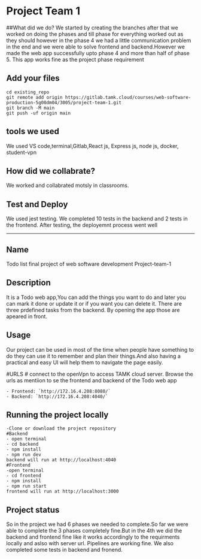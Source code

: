 # Project Team 1 
##What did we do?
We started by creating the branches after that we worked on doing the phases and till phase for everything worked out as they should however in the phase 4 we had a little communication problem in the end and we were able to solve frontend and backend.However we made the web app successfully upto phase 4 and more than half of phase 5. This app works fine as the project phase requirement

## Add your files



```
cd existing_repo
git remote add origin https://gitlab.tamk.cloud/courses/web-software-production-5g00dm04/3005/project-team-1.git
git branch -M main
git push -uf origin main
```

## tools we used
We used VS code,terminal,Gitlab,React js, Express js, node js, docker, student-vpn


## How did we collabrate?
We worked and collabrated motsly in classrooms.



## Test and Deploy
We used jest testing. We completed 10 tests in the backend and 2 tests in the frontend.
After testing, the deployemnt process went well


***



## Name
Todo list final project of web software development Project-team-1

## Description
It is a Todo web app,You can add the things you want to do and later you can mark it done or update it or if you want you can delete it.
There are three prdefined tasks from the backend. By opening the app those are apeared in front. 



## Usage
Our project can be used in most of the time when people have something to do they can use it to remember and plan their things.And also having a practical and easy UI will help them to navigate the page easily.


#URLS
    # connect to the openVpn to access TAMK cloud server. Browse the urls as mentiion to se the frontend and backend of the Todo web app

    - Frontend: `http://172.16.4.208:8080/`
    - Backend: `http://172.16.4.208:4040/`

## Running the project locally

    -Clone or download the project repository
    #Backend
    - open terminal
    - cd backend
    - npm install
    - npm run dev 
    backend will run at http://localhost:4040
    #Frontend
    -open terminal
    - cd frontend
    - npm install
    - npm run start
    frontend will run at http://localhost:3000

    

## Project status
So in the project we had 6 phases we needed to complete.So far we were able to complete the 3 phases completely fine.But in the 4th we did the backend and frontend fine like it works accordingly to the requirments locally and aslso with server url. Pipelines are working fine. We also completed some tests in backend and fronend.
